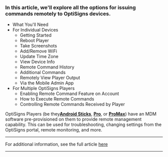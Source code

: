 ### In this article, we'll explore all the options for issuing commands remotely to OptiSigns devices.

  * What You'll Need
  * For Individual Devices
    * Getting Started
    * Reboot Player
    * Take Screenshots
    * Add/Remove WiFi
    * Update Time Zone
    * View Device Info
    * Remote Command History
    * Additional Commands
    * Remotely View Player Output
    * Via the Mobile Admin App
  * For Multiple OptiSigns Players
    * Enabling Remote Command Feature on Account
    * How to Execute Remote Commands
    * Controlling Remote Commands Received by Player



OptiSigns Players (be they[**Android Sticks**](https://shop.optisigns.com/products/optisigns-android-stick-player-2), [**Pro**](https://shop.optisigns.com/products/optisigns-promax-signage-player), or [**ProMax**](https://shop.optisigns.com/products/optisigns-promax-signage-player)) have an MDM software pre-provisioned on them to provide remote management capability. This can be used for troubleshooting, changing settings from the OptiSigns portal, remote monitoring, and more.

* * *

For additional information, see the full article [here](https://support.optisigns.com/hc/en-us/articles/30010338528659)

---
